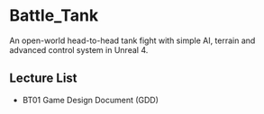 # Battle_Tank
An open-world head-to-head tank fight with simple AI, terrain and advanced control system in Unreal 4.


## Lecture List

* BT01 Game Design Document (GDD)
